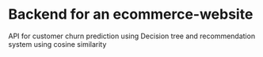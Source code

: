 # Backend for an ecommerce-website

API for customer churn prediction using Decision tree and recommendation system using cosine similarity
